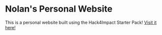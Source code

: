 # Nolan's Personal Website

This is a personal website built using the Hack4Impact Starter Pack!
[Visit it here!](https://NolanKnievel.github.io)
